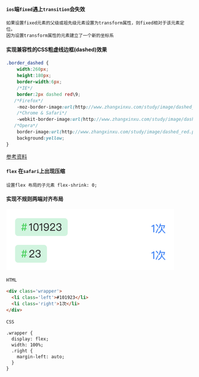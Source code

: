 #### `ios`端`fixed`遇上`transition`会失效

```
如果设置fixed元素的父级或祖先级元素设置为transform属性，则fixed相对于该元素定位。
因为设置transform属性的元素建立了一个新的坐标系
```

#### 实现兼容性的CSS粗虚线边框(dashed)效果

```scss
.border_dashed {
    width:260px;
    height:180px;
    border-width:6px;
    /*IE*/
    border:2px dashed red\9;
   /*Firefox*/
    -moz-border-image:url(http://www.zhangxinxu.com/study/image/dashed_red.png) 6 repeat;
    /*Chrome & Safari*/
    -webkit-border-image:url(http://www.zhangxinxu.com/study/image/dashed_red.png) 6 repeat;
   /*Opera*/
    border-image:url(http://www.zhangxinxu.com/study/image/dashed_red.png) 6 repeat;
    background:yellow;
}
```

[参考资料](https://www.zhangxinxu.com/wordpress/2010/05/实现兼容性的css粗虚线边框dashed效果/)

#### `flex` 在`safari`上出现压缩

```
设置flex 布局的子元素 flex-shrink: 0;
```

#### 实现不规则两端对齐布局

![css-left-right-layout.png](./images/css-left-right-layout.png)

`HTML`

```html
<div class='wrapper'>
  <li class='left'>#101923</li>
  <li class='right'>1次</li>
</div>
```

`CSS`

```less
.wrapper {
  display: flex;
  width: 100%;
  .right {
    margin-left: auto;
  }
}
```

